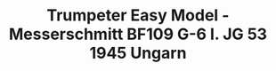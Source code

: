 ---
layout: product
title: "Trumpeter Easy Model - Messerschmitt BF109 G-6 I. JG 53 1945 Ungarn"
price: "2150" 
desc: "N/A"
img_path: "/assets/img/TRU37259.webp"
brand: "N/A"
available: false
special_offer: false
new: false
soon: false
cat: "010000"
subcat: "013400"
subsubcat: "0N/A"
sifra: "TRU37259"
popular: false
---